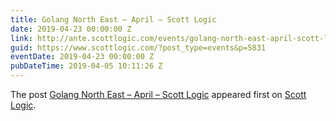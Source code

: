 ```yaml
---
title: Golang North East – April – Scott Logic
date: 2019-04-23 00:00:00 Z
link: http://ante.scottlogic.com/events/golang-north-east-april-scott-logic/
guid: https://www.scottlogic.com/?post_type=events&p=5831
eventDate: 2019-04-23 00:00:00 Z
pubDateTime: 2019-04-05 10:11:26 Z
---
```


<p>The post <a rel="nofollow" href="http://ante.scottlogic.com/events/golang-north-east-april-scott-logic/">Golang North East &#8211; April &#8211; Scott Logic</a> appeared first on <a rel="nofollow" href="http://ante.scottlogic.com">Scott Logic</a>.</p>